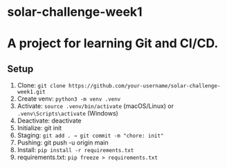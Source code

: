 # solar-challenge-week1
# A project for learning Git and CI/CD.

## Setup
1. Clone: `git clone https://github.com/your-username/solar-challenge-week1.git`
2. Create venv: `python3 -m venv .venv`
3. Activate: `source .venv/bin/activate` (macOS/Linux) or `.venv\Scripts\activate` (Windows)
4. Deactivate: deactivate
5. Initialize: git init
6. Staging: `git add . → git commit -m "chore: init"`
7. Pushing: git push -u origin main
9. Install: `pip install -r requirements.txt`
10. requirements.txt: `pip freeze > requirements.txt`

